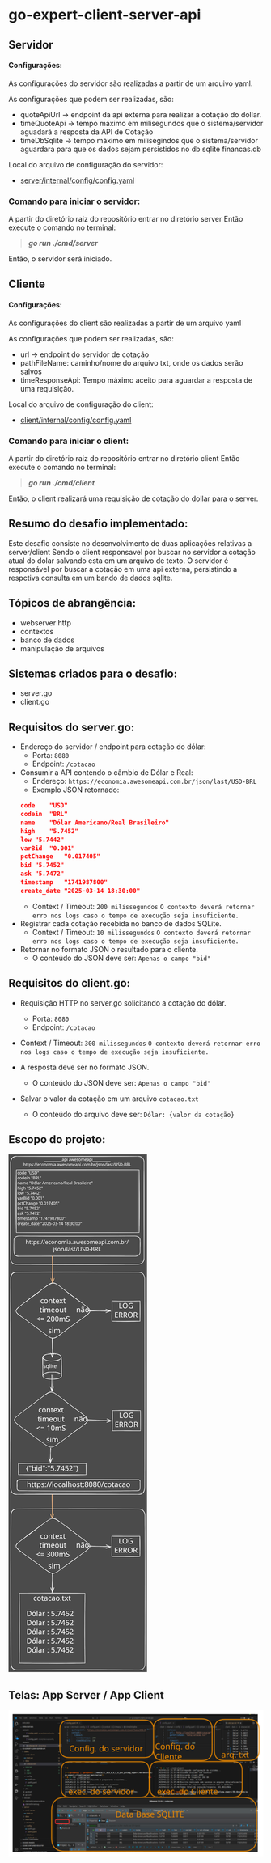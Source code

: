 # go-expert-client-server-api

## Servidor

#### Configurações:

As configurações do servidor são realizadas a partir de um arquivo yaml.

As configurações que podem ser realizadas, são:
- quoteApiUrl -> endpoint da api externa para realizar a cotação do dollar.
- timeQuoteApi -> tempo máximo em milisegundos que o sistema/servidor aguadará a resposta da API de Cotação
- timeDbSqlite -> tempo máximo em milisegindos que o sistema/servidor aguardara para que os dados sejam persistidos no db sqlite financas.db

Local do arquivo de configuração do servidor: 
- [server/internal/config/config.yaml](https://github.com/rprojetos/go-expert-client-server-api/blob/main/server/internal/config/config.yaml)

### Comando para iniciar o servidor:
A partir do diretório raiz do repositório entrar no diretório server
Então execute o comando no terminal:
> ***go run ./cmd/server***

Então, o servidor será iniciado.

## Cliente

#### Configurações:

As configurações do client são realizadas a partir de um arquivo yaml

As configurações que podem ser realizadas, são:
- url -> endpoint do servidor de cotação
- pathFileName: caminho/nome do arquivo txt, onde os dados serão salvos
- timeResponseApi: Tempo máximo aceito para aguardar a resposta de uma requisição.

Local do arquivo de configuração do client:
- [client/internal/config/config.yaml](https://github.com/rprojetos/go-expert-client-server-api/blob/main/client/internal/config/config.yaml)

### Comando para iniciar o client:
A partir do diretório raiz do repositório entrar no diretório client
Então execute o comando no terminal:
> ***go run ./cmd/client***

Então, o client realizará uma requisição de cotação do dollar para o server.


## Resumo do desafio implementado:
Este desafio consiste no desenvolvimento de duas aplicações relativas a server/client
Sendo o client responsavel por buscar no servidor a cotação atual do dolar salvando esta em um arquivo de texto.
O servidor é responsável por buscar a cotação em uma api externa, persistindo a respctiva consulta em um bando de dados sqlite.

## Tópicos de abrangência:

- webserver http
- contextos
- banco de dados
- manipulação de arquivos

## Sistemas criados para o desafio:
- server.go
- client.go

## Requisitos do server.go:
- Endereço do servidor / endpoint para cotação do dólar:
    - Porta:
    `8080`
    - Endpoint:
    `/cotacao`
- Consumir a API contendo o câmbio de Dólar e Real:
    - Endereço: 
    `https://economia.awesomeapi.com.br/json/last/USD-BRL`
    - Exemplo JSON retornado:
    ```json
    code	"USD"
    codein	"BRL"
    name	"Dólar Americano/Real Brasileiro"
    high	"5.7452"
    low	"5.7442"
    varBid	"0.001"
    pctChange	"0.017405"
    bid	"5.7452"
    ask	"5.7472"
    timestamp	"1741987800"
    create_date	"2025-03-14 18:30:00"
    ```
    - Context / Timeout: 
    `200 milissegundos`
    `O contexto deverá retornar erro nos logs caso o tempo de execução seja insuficiente.`
- Registrar cada cotação recebida no banco de dados SQLite.
    - Context / Timeout:
    `10 milissegundos`
    `O contexto deverá retornar erro nos logs caso o tempo de execução seja insuficiente.`
- Retornar no formato JSON o resultado para o cliente.
    - O conteúdo do JSON deve ser:
    `Apenas o campo "bid"`

## Requisitos do client.go:
- Requisição HTTP no server.go solicitando a cotação do dólar.
    - Porta:
    `8080`
    - Endpoint:
    `/cotacao`
- Context / Timeout:
    `300 milissegundos`
    `O contexto deverá retornar erro nos logs caso o tempo de execução seja insuficiente.`
- A resposta deve ser no formato JSON. 
    - O conteúdo do JSON deve ser:
    `Apenas o campo "bid"`

- Salvar o valor da cotação em um arquivo `cotacao.txt`
    - O conteúdo do arquivo deve ser:
    `Dólar: {valor da cotação}`

## Escopo do projeto:

<img title="escopo" alt="escopo do projeto" src="/escopo/clienteServer.svg">

## Telas: App Server / App Client 

<img title="App Server / App Client" alt="App Server / App Client" src="/escopo/tela.svg">
